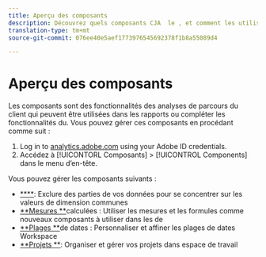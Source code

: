 ```yaml
---
title: Aperçu des composants
description: Découvrez quels composants CJA  le , et comment les utiliser en .
translation-type: tm+mt
source-git-commit: 076ee40e5aef1773976545692378f1b8a55089d4

---
```



# Aperçu des composants

Les composants sont des fonctionnalités des analyses de parcours du client qui peuvent être utilisées dans les rapports ou compléter les fonctionnalités  du. Vous pouvez gérer ces composants en procédant comme suit :

1. Log in to [analytics.adobe.com](https://analytics.adobe.com) using your Adobe ID credentials.
2. Accédez à [!UICONTORL Composants] > [!UICONTROL Components] dans le menu d’en-tête.

Vous pouvez gérer les composants suivants :

* [****](filters/filters-overview.md): Exclure des parties de vos données pour se concentrer sur les valeurs de dimension communes
* [**Mesures **](calc-metrics/calc-metr-overview.md)calculées : Utiliser les mesures et les formules comme nouveaux composants à utiliser dans les  de
* [**Plages **](date-ranges/overview.md)de dates : Personnaliser et affiner les plages de dates   Workspace
* [**Projets **](projects/overview.md): Organiser et gérer vos projets dans  espace de travail
